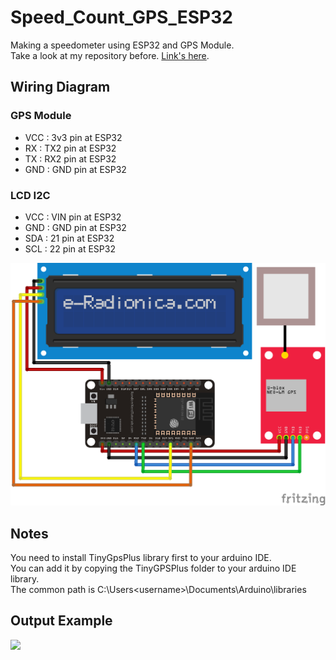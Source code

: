 # Speed_Count_GPS_ESP32
Making a speedometer using ESP32 and GPS Module. <br/>
Take a look at my repository before. [Link's here](https://github.com/samueljovial21/ESP32_GPS_Neo_6m.git).

## Wiring Diagram
### GPS Module
* VCC : 3v3 pin at ESP32 <br/>
* RX  : TX2 pin at ESP32 <br/>
* TX  : RX2 pin at ESP32 <br/>
* GND : GND pin at ESP32 <br/>
### LCD I2C
* VCC : VIN pin at ESP32 <br/>
* GND : GND pin at ESP32 <br/>
* SDA : 21 pin at ESP32 <br/>
* SCL : 22 pin at ESP32 <br/>
<img src="./ESP32_GPS_LCD.PNG">

## Notes
You need to install TinyGpsPlus library first to your arduino IDE. <br/>
You can add it by copying the TinyGPSPlus folder to your arduino IDE library. <br/>
The common path is C:\Users\<username>\Documents\Arduino\libraries

## Output Example
<img src="./Example.jpg">
